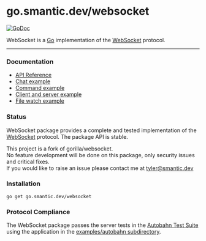 # go.smantic.dev/websocket

[![GoDoc](https://godoc.org/go.smantic.dev/websocket?status.svg)](https://godoc.org/go.smantic.dev/websocket)

WebSocket is a [Go](http://golang.org/) implementation of the
[WebSocket](http://www.rfc-editor.org/rfc/rfc6455.txt) protocol.

---

### Documentation

* [API Reference](https://pkg.go.dev/go.smantic.dev/websocket?tab=doc)
* [Chat example](https://github.com/smantic/websocket/tree/master/examples/chat)
* [Command example](https://github.com/smantic/websocket/tree/master/examples/command)
* [Client and server example](https://github.com/smantic/websocket/tree/master/examples/echo)
* [File watch example](https://github.com/smantic/websocket/tree/master/examples/filewatch)

### Status

 WebSocket package provides a complete and tested implementation of
the [WebSocket](http://www.rfc-editor.org/rfc/rfc6455.txt) protocol. The
package API is stable.

This project is a fork of gorilla/websocket.   
No feature development will be done on this package, only security issues and critical fixes.  
If you would like to raise an issue please contact me at tyler@smantic.dev  

### Installation

    go get go.smantic.dev/websocket

### Protocol Compliance

The WebSocket package passes the server tests in the [Autobahn Test
Suite](https://github.com/crossbario/autobahn-testsuite) using the application in the [examples/autobahn
subdirectory](https://github.com/smantic/websocket/tree/master/examples/autobahn).

